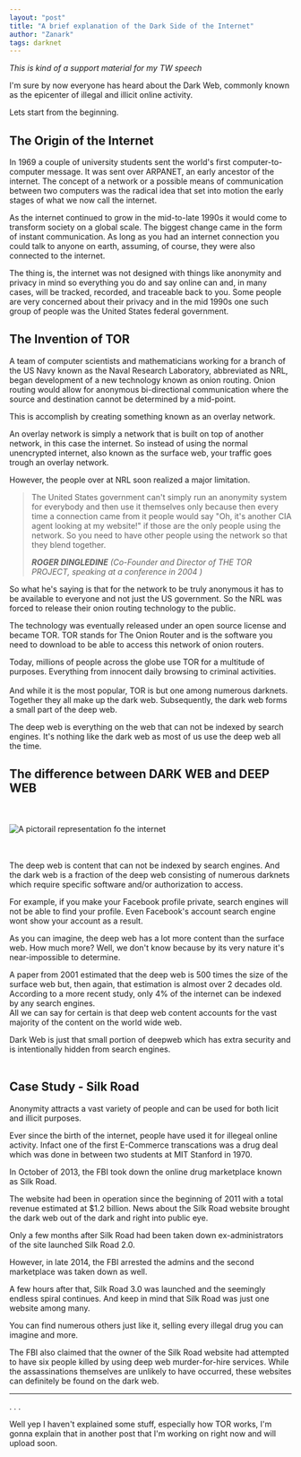 ```yaml
---
layout: "post"
title: "A brief explanation of the Dark Side of the Internet"
author: "Zanark"
tags: darknet
---
```


*This is kind of a support material for my TW speech*


I'm sure by now everyone has heard about the Dark Web, commonly known as the epicenter of illegal and illicit online activity.

Lets start from the beginning.

## The Origin of the Internet

In 1969 a couple of university students sent the world's first computer-to-computer message. It was sent over ARPANET, an early ancestor of the internet. The concept of a network or a possible means of communication between two computers was the radical idea that set into motion the early stages of what we now call the internet.

As the internet continued to grow in the mid-to-late 1990s it would come to transform society on a global scale. The biggest change came in the form of instant communication. As long as you had an internet connection you could talk to anyone on earth, assuming, of course, they were also connected to the internet.

The thing is, the internet was not designed with things like anonymity and privacy in mind so everything you do and say online can and, in many cases, will be tracked, recorded, and traceable back to you. Some people are very concerned about their privacy and in the mid 1990s one such group of people was the United States federal government.

## The Invention of TOR

A team of computer scientists and mathematicians working for a branch of the US Navy known as the Naval Research Laboratory, abbreviated as NRL, began development of a new technology known as onion routing. Onion routing would allow for anonymous bi-directional communication where the source and destination cannot be determined by a mid-point.


This is accomplish by creating something known as an overlay network.

An overlay network is simply a network that is built on top of another network, in this case the internet. So instead of using the normal unencrypted internet, also known as the surface web, your traffic goes trough an overlay network.

However, the people over at NRL soon realized a major limitation.

> The United States government can't simply run an anonymity system for everybody and then use it themselves only because then
> every time a connection came from it people would say "Oh, it's another CIA agent looking at my website!" if those are the only
> people using the network. So you need to have other people using the network so that they blend together.
>
> <cite><b>ROGER DINGLEDINE</b> (Co-Founder and Director of THE TOR PROJECT, speaking at a conference in 2004 )</cite>

So what he's saying is that for the network to be truly anonymous it has to be available to everyone and not just the US government. So the NRL was forced to release their onion routing technology to the public.

The technology was eventually released under an open source license and became TOR. TOR stands for The Onion Router and is the software you need to download to be able to access this network of onion routers.

Today, millions of people across the globe use TOR for a multitude of purposes. Everything from innocent daily browsing to criminal activities. <br><br>And while it is the most popular, TOR is but one among numerous darknets. Together they all make up the dark web. Subsequently, the dark web forms a small part of the deep web. 


The deep web is everything on the web that can not be indexed by search engines. It's nothing like the dark web as most of us use the deep web all the time.

## The difference between DARK WEB and DEEP WEB

<br><br>
![A pictorail representation fo the internet](https://external-content.duckduckgo.com/iu/?u=https%3A%2F%2Fshawglobalnews.files.wordpress.com%2F2017%2F05%2Fdark-web-iceberg.jpg%3Fquality%3D70%26strip%3Dall%26strip%3Dall&f=1&nofb=1)


<br><br>
The deep web is content that can not be indexed by search engines. And the dark web is a fraction of the deep web consisting of numerous darknets which require specific software and/or authorization to access.

For example, if you make your Facebook profile private, search engines will not be able to find your profile. Even Facebook's account search engine wont show your account as a result.


As you can imagine, the deep web has a lot more content than the surface web. How much more? Well, we don't know because by its very nature it's near-impossible to determine.


A paper from 2001 estimated that the deep web is 500 times the size of the surface web but, then again, that estimation is almost over 2 decades old.
According to a more recent study, only 4% of the internet can be indexed by any search engines.<br>
All we can say for certain is that deep web content accounts for the vast majority of the content on the world wide web.


Dark Web is just that small portion of deepweb which has extra security and is intentionally hidden from search engines.
<br><br>


## Case Study - Silk Road

Anonymity attracts a vast variety of people and can be used for both licit and illicit purposes.

Ever since the birth of the internet, people have used it for illegeal online activity. Infact one of the first E-Commerce transcations was a drug deal which was done in between two students at MIT Stanford in 1970.

In October of 2013, the FBI took down the online drug marketplace known as Silk Road.

The website had been in operation since the beginning of 2011 with a total revenue estimated at $1.2 billion. News about the Silk Road website brought the dark web out of the dark and right into public eye.

Only a few months after Silk Road had been taken down ex-administrators of the site launched Silk Road 2.0.

However, in late 2014, the FBI arrested the admins and the second marketplace was taken down as well.

A few hours after that, Silk Road 3.0 was launched and the seemingly endless spiral continues. And keep in mind that Silk Road
was just one website among many.

You can find numerous others just like it, selling every illegal drug you can imagine and more.

The FBI also claimed that the owner of the Silk Road website had attempted to have six people killed by using deep web murder-for-hire services. While the assassinations themselves are unlikely to have occurred, these websites can definitely
be found on the dark web.

---

.
.
.

Well yep I haven't explained some stuff, especially how TOR works, I'm gonna explain that in another post that I'm working on right now and will upload soon.


